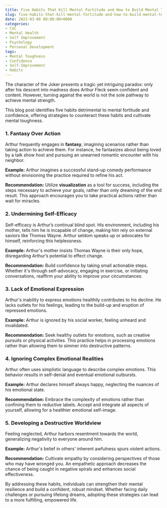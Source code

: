 ```yaml
---
title: Five Habits That Kill Mental Fortitude and How to Build Mental Toughness
slug: five-habits-that-kill-mental-fortitude-and-how-to-build-mental-toughness
date: 2023-03-06 00:00:00+0000
categories:
- CoC
- Mental Health
- Self Improvement
- Psychology
- Personal Development
tags:
- Mental Toughness
- Confidence
- Self-Improvement
- Habits
---
```


The character of the Joker presents a tragic yet intriguing paradox: only after his descent into madness does Arthur Fleck seem confident and content. However, turning against the world is not the sole pathway to achieve mental strength.

This blog post identifies five habits detrimental to mental fortitude and confidence, offering strategies to counteract these habits and cultivate mental toughness.

### 1. **Fantasy Over Action**

Arthur frequently engages in **fantasy**, imagining scenarios rather than taking action to achieve them. For instance, he fantasizes about being loved by a talk show host and pursuing an unearned romantic encounter with his neighbor.

**Example:** Arthur imagines a successful stand-up comedy performance without envisioning the practice required to refine his act.

**Recommendation:** Utilize **visualization** as a tool for success, including the steps necessary to achieve your goals, rather than only dreaming of the end result. This approach encourages you to take practical actions rather than wait for miracles.

### 2. **Undermining Self-Efficacy**

Self-efficacy is Arthur’s continual blind spot. His environment, including his mother, tells him he is incapable of change, making him rely on external saviors like Thomas Wayne. Arthur seldom speaks up or advocates for himself, reinforcing this helplessness.

**Example:** Arthur's mother insists Thomas Wayne is their only hope, disregarding Arthur’s potential to effect change.

**Recommendation:** Build confidence by taking small actionable steps. Whether it's through self-advocacy, engaging in exercise, or initiating conversations, reaffirm your ability to improve your circumstances.

### 3. **Lack of Emotional Expression**

Arthur's inability to express emotions healthily contributes to his decline. He lacks outlets for his feelings, leading to the build-up and eruption of repressed emotions.

**Example:** Arthur is ignored by his social worker, feeling unheard and invalidated.

**Recommendation:** Seek healthy outlets for emotions, such as creative pursuits or physical activities. This practice helps in processing emotions rather than allowing them to simmer into destructive patterns.

### 4. **Ignoring Complex Emotional Realities**

Arthur often uses simplistic language to describe complex emotions. This behavior results in self-denial and eventual emotional outbursts.

**Example:** Arthur declares himself always happy, neglecting the nuances of his emotional state.

**Recommendation:** Embrace the complexity of emotions rather than confining them to reductive labels. Accept and integrate all aspects of yourself, allowing for a healthier emotional self-image.

### 5. **Developing a Destructive Worldview**

Feeling neglected, Arthur harbors resentment towards the world, generalizing negativity to everyone around him.

**Example:** Arthur's belief in others' inherent awfulness spurs violent actions.

**Recommendation:** Cultivate empathy by considering perspectives of those who may have wronged you. An empathetic approach decreases the chance of being caught in negative spirals and enhances social effectiveness.

By addressing these habits, individuals can strengthen their mental resilience and build a confident, robust mindset. Whether facing daily challenges or pursuing lifelong dreams, adopting these strategies can lead to a more fulfilling, empowered life.
